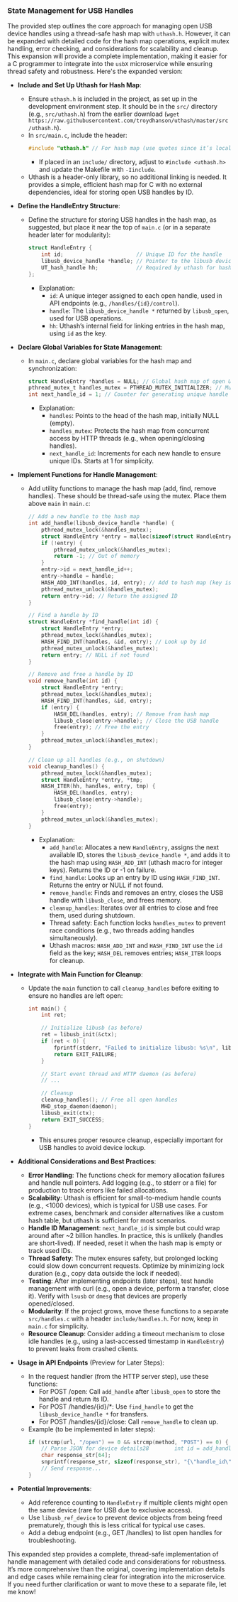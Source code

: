 ### State Management for USB Handles

The provided step outlines the core approach for managing open USB device handles using a thread-safe hash map with `uthash.h`. However, it can be expanded with detailed code for the hash map operations, explicit mutex handling, error checking, and considerations for scalability and cleanup. This expansion will provide a complete implementation, making it easier for a C programmer to integrate into the `usbX` microservice while ensuring thread safety and robustness. Here's the expanded version:

- **Include and Set Up Uthash for Hash Map**:
  - Ensure `uthash.h` is included in the project, as set up in the development environment step. It should be in the `src/` directory (e.g., `src/uthash.h`) from the earlier download (`wget https://raw.githubusercontent.com/troydhanson/uthash/master/src/uthash.h`).
  - In `src/main.c`, include the header:
    ```c
    #include "uthash.h" // For hash map (use quotes since it’s local)
    ```
    - If placed in an `include/` directory, adjust to `#include <uthash.h>` and update the Makefile with `-Iinclude`.
  - Uthash is a header-only library, so no additional linking is needed. It provides a simple, efficient hash map for C with no external dependencies, ideal for storing open USB handles by ID.

- **Define the HandleEntry Structure**:
  - Define the structure for storing USB handles in the hash map, as suggested, but place it near the top of `main.c` (or in a separate header later for modularity):
    ```c
    struct HandleEntry {
        int id;                       // Unique ID for the handle
        libusb_device_handle *handle; // Pointer to the libusb device handle
        UT_hash_handle hh;            // Required by uthash for hashing
    };
    ```
    - Explanation:
      - `id`: A unique integer assigned to each open handle, used in API endpoints (e.g., `/handles/{id}/control`).
      - `handle`: The `libusb_device_handle *` returned by `libusb_open`, used for USB operations.
      - `hh`: Uthash’s internal field for linking entries in the hash map, using `id` as the key.

- **Declare Global Variables for State Management**:
  - In `main.c`, declare global variables for the hash map and synchronization:
    ```c
    struct HandleEntry *handles = NULL; // Global hash map of open USB handles
    pthread_mutex_t handles_mutex = PTHREAD_MUTEX_INITIALIZER; // Mutex for thread safety
    int next_handle_id = 1; // Counter for generating unique handle IDs
    ```
    - Explanation:
      - `handles`: Points to the head of the hash map, initially NULL (empty).
      - `handles_mutex`: Protects the hash map from concurrent access by HTTP threads (e.g., when opening/closing handles).
      - `next_handle_id`: Increments for each new handle to ensure unique IDs. Starts at 1 for simplicity.

- **Implement Functions for Handle Management**:
  - Add utility functions to manage the hash map (add, find, remove handles). These should be thread-safe using the mutex. Place them above `main` in `main.c`:
    ```c
    // Add a new handle to the hash map
    int add_handle(libusb_device_handle *handle) {
        pthread_mutex_lock(&handles_mutex);
        struct HandleEntry *entry = malloc(sizeof(struct HandleEntry));
        if (!entry) {
            pthread_mutex_unlock(&handles_mutex);
            return -1; // Out of memory
        }
        entry->id = next_handle_id++;
        entry->handle = handle;
        HASH_ADD_INT(handles, id, entry); // Add to hash map (key is id)
        pthread_mutex_unlock(&handles_mutex);
        return entry->id; // Return the assigned ID
    }

    // Find a handle by ID
    struct HandleEntry *find_handle(int id) {
        struct HandleEntry *entry;
        pthread_mutex_lock(&handles_mutex);
        HASH_FIND_INT(handles, &id, entry); // Look up by id
        pthread_mutex_unlock(&handles_mutex);
        return entry; // NULL if not found
    }

    // Remove and free a handle by ID
    void remove_handle(int id) {
        struct HandleEntry *entry;
        pthread_mutex_lock(&handles_mutex);
        HASH_FIND_INT(handles, &id, entry);
        if (entry) {
            HASH_DEL(handles, entry); // Remove from hash map
            libusb_close(entry->handle); // Close the USB handle
            free(entry); // Free the entry
        }
        pthread_mutex_unlock(&handles_mutex);
    }

    // Clean up all handles (e.g., on shutdown)
    void cleanup_handles() {
        pthread_mutex_lock(&handles_mutex);
        struct HandleEntry *entry, *tmp;
        HASH_ITER(hh, handles, entry, tmp) {
            HASH_DEL(handles, entry);
            libusb_close(entry->handle);
            free(entry);
        }
        pthread_mutex_unlock(&handles_mutex);
    }
    ```
    - Explanation:
      - `add_handle`: Allocates a new `HandleEntry`, assigns the next available ID, stores the `libusb_device_handle *`, and adds it to the hash map using `HASH_ADD_INT` (uthash macro for integer keys). Returns the ID or -1 on failure.
      - `find_handle`: Looks up an entry by ID using `HASH_FIND_INT`. Returns the entry or NULL if not found.
      - `remove_handle`: Finds and removes an entry, closes the USB handle with `libusb_close`, and frees memory.
      - `cleanup_handles`: Iterates over all entries to close and free them, used during shutdown.
      - Thread safety: Each function locks `handles_mutex` to prevent race conditions (e.g., two threads adding handles simultaneously).
      - Uthash macros: `HASH_ADD_INT` and `HASH_FIND_INT` use the `id` field as the key; `HASH_DEL` removes entries; `HASH_ITER` loops for cleanup.

- **Integrate with Main Function for Cleanup**:
  - Update the `main` function to call `cleanup_handles` before exiting to ensure no handles are left open:
    ```c
    int main() {
        int ret;

        // Initialize libusb (as before)
        ret = libusb_init(&ctx);
        if (ret < 0) {
            fprintf(stderr, "Failed to initialize libusb: %s\n", libusb_error_name(ret));
            return EXIT_FAILURE;
        }

        // Start event thread and HTTP daemon (as before)
        // ...

        // Cleanup
        cleanup_handles(); // Free all open handles
        MHD_stop_daemon(daemon);
        libusb_exit(ctx);
        return EXIT_SUCCESS;
    }
    ```
    - This ensures proper resource cleanup, especially important for USB handles to avoid device lockup.

- **Additional Considerations and Best Practices**:
  - **Error Handling**: The functions check for memory allocation failures and handle null pointers. Add logging (e.g., to stderr or a file) for production to track errors like failed allocations.
  - **Scalability**: Uthash is efficient for small-to-medium handle counts (e.g., <1000 devices), which is typical for USB use cases. For extreme cases, benchmark and consider alternatives like a custom hash table, but uthash is sufficient for most scenarios.
  - **Handle ID Management**: `next_handle_id` is simple but could wrap around after ~2 billion handles. In practice, this is unlikely (handles are short-lived). If needed, reset it when the hash map is empty or track used IDs.
  - **Thread Safety**: The mutex ensures safety, but prolonged locking could slow down concurrent requests. Optimize by minimizing lock duration (e.g., copy data outside the lock if needed).
  - **Testing**: After implementing endpoints (later steps), test handle management with curl (e.g., open a device, perform a transfer, close it). Verify with `lsusb` or `dmesg` that devices are properly opened/closed.
  - **Modularity**: If the project grows, move these functions to a separate `src/handles.c` with a header `include/handles.h`. For now, keep in `main.c` for simplicity.
  - **Resource Cleanup**: Consider adding a timeout mechanism to close idle handles (e.g., using a last-accessed timestamp in `HandleEntry`) to prevent leaks from crashed clients.

- **Usage in API Endpoints** (Preview for Later Steps):
  - In the request handler (from the HTTP server step), use these functions:
    - For POST /open: Call `add_handle` after `libusb_open` to store the handle and return its ID.
    - For POST /handles/{id}/*: Use `find_handle` to get the `libusb_device_handle *` for transfers.
    - For POST /handles/{id}/close: Call `remove_handle` to clean up.
  - Example (to be implemented in later steps):
    ```c
    if (strcmp(url, "/open") == 0 && strcmp(method, "POST") == 0) {
        // Parse JSON for device details28        int id = add_handle(handle);
        char response_str[64];
        snprintf(response_str, sizeof(response_str), "{\"handle_id\": %d}", id);
        // Send response...
    }
    ```

- **Potential Improvements**:
  - Add reference counting to `HandleEntry` if multiple clients might open the same device (rare for USB due to exclusive access).
  - Use `libusb_ref_device` to prevent device objects from being freed prematurely, though this is less critical for typical use cases.
  - Add a debug endpoint (e.g., GET /handles) to list open handles for troubleshooting.

This expanded step provides a complete, thread-safe implementation of handle management with detailed code and considerations for robustness. It’s more comprehensive than the original, covering implementation details and edge cases while remaining clear for integration into the microservice. If you need further clarification or want to move these to a separate file, let me know!
